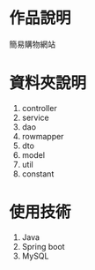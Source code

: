 # 作品說明
簡易購物網站

# 資料夾說明
1. controller
2. service
3. dao
4. rowmapper
5. dto
6. model
7. util
8. constant

# 使用技術
1. Java
2. Spring boot
3. MySQL